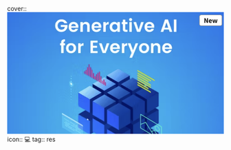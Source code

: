 cover:: ![CleanShot 2024-02-06 at 05.23.30@2x.png](../assets/CleanShot_2024-02-06_at_05.23.30@2x_1707168222567_0.png) 
icon:: 💻
tag:: res
